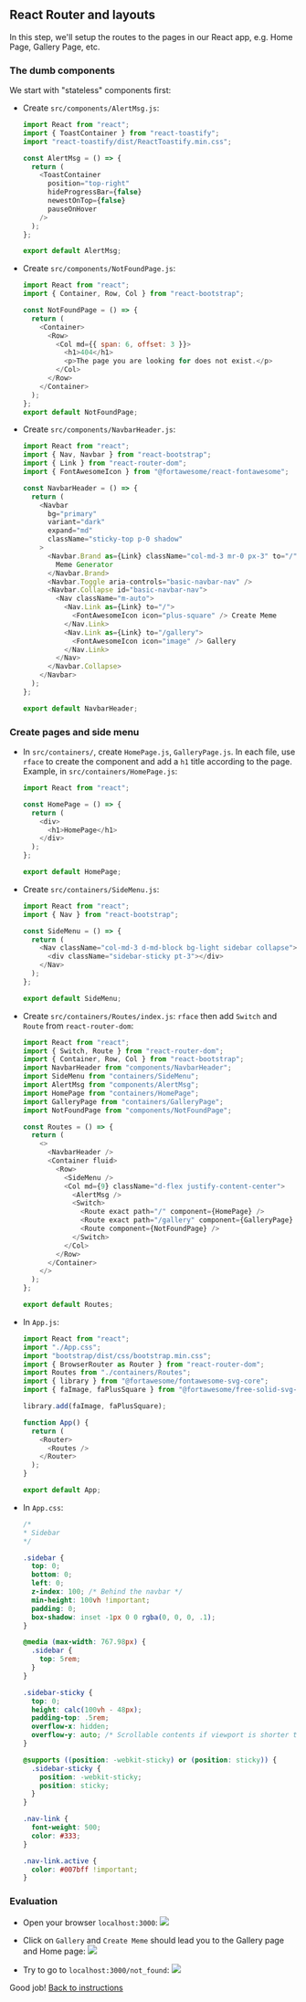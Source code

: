 ## React Router and layouts

In this step, we'll setup the routes to the pages in our React app, e.g. Home Page, Gallery Page, etc. 

### The dumb components

We start with "stateless" components first:

- Create `src/components/AlertMsg.js`:
  ```javascript
  import React from "react";
  import { ToastContainer } from "react-toastify";
  import "react-toastify/dist/ReactToastify.min.css";

  const AlertMsg = () => {
    return (
      <ToastContainer
        position="top-right"
        hideProgressBar={false}
        newestOnTop={false}
        pauseOnHover
      />
    );
  };

  export default AlertMsg;
  ```

- Create `src/components/NotFoundPage.js`:
  ```javascript
  import React from "react";
  import { Container, Row, Col } from "react-bootstrap";

  const NotFoundPage = () => {
    return (
      <Container>
        <Row>
          <Col md={{ span: 6, offset: 3 }}>
            <h1>404</h1>
            <p>The page you are looking for does not exist.</p>
          </Col>
        </Row>
      </Container>
    );
  };
  export default NotFoundPage;
  ```

- Create `src/components/NavbarHeader.js`:
  ```javascript
  import React from "react";
  import { Nav, Navbar } from "react-bootstrap";
  import { Link } from "react-router-dom";
  import { FontAwesomeIcon } from "@fortawesome/react-fontawesome";

  const NavbarHeader = () => {
    return (
      <Navbar
        bg="primary"
        variant="dark"
        expand="md"
        className="sticky-top p-0 shadow"
      >
        <Navbar.Brand as={Link} className="col-md-3 mr-0 px-3" to="/">
          Meme Generator
        </Navbar.Brand>
        <Navbar.Toggle aria-controls="basic-navbar-nav" />
        <Navbar.Collapse id="basic-navbar-nav">
          <Nav className="m-auto">
            <Nav.Link as={Link} to="/">
              <FontAwesomeIcon icon="plus-square" /> Create Meme
            </Nav.Link>
            <Nav.Link as={Link} to="/gallery">
              <FontAwesomeIcon icon="image" /> Gallery
            </Nav.Link>
          </Nav>
        </Navbar.Collapse>
      </Navbar>
    );
  };

  export default NavbarHeader;
  ```

### Create pages and side menu

- In `src/containers/`, create `HomePage.js`, `GalleryPage.js`. In each file, use `rface` to create the component and add a `h1` title according to the page. Example, in `src/containers/HomePage.js`:

  ```javascript
  import React from "react";

  const HomePage = () => {
    return (
      <div>
        <h1>HomePage</h1>
      </div>
    );
  };

  export default HomePage;
  ```

- Create `src/containers/SideMenu.js`:
  ```javascript
  import React from "react";
  import { Nav } from "react-bootstrap";

  const SideMenu = () => {
    return (
      <Nav className="col-md-3 d-md-block bg-light sidebar collapse">
        <div className="sidebar-sticky pt-3"></div>
      </Nav>
    );
  };

  export default SideMenu;
  ```

- Create `src/containers/Routes/index.js`: `rface` then add `Switch` and `Route` from `react-router-dom`:
  ```javascript
  import React from "react";
  import { Switch, Route } from "react-router-dom";
  import { Container, Row, Col } from "react-bootstrap";
  import NavbarHeader from "components/NavbarHeader";
  import SideMenu from "containers/SideMenu";
  import AlertMsg from "components/AlertMsg";
  import HomePage from "containers/HomePage";
  import GalleryPage from "containers/GalleryPage";
  import NotFoundPage from "components/NotFoundPage";

  const Routes = () => {
    return (
      <>
        <NavbarHeader />
        <Container fluid>
          <Row>
            <SideMenu />
            <Col md={9} className="d-flex justify-content-center">
              <AlertMsg />
              <Switch>
                <Route exact path="/" component={HomePage} />
                <Route exact path="/gallery" component={GalleryPage} />
                <Route component={NotFoundPage} />
              </Switch>
            </Col>
          </Row>
        </Container>
      </>
    );
  };

  export default Routes;
  ```

- In `App.js`:
  ```javascript
  import React from "react";
  import "./App.css";
  import "bootstrap/dist/css/bootstrap.min.css";
  import { BrowserRouter as Router } from "react-router-dom";
  import Routes from "./containers/Routes";
  import { library } from "@fortawesome/fontawesome-svg-core";
  import { faImage, faPlusSquare } from "@fortawesome/free-solid-svg-icons";

  library.add(faImage, faPlusSquare);

  function App() {
    return (
      <Router>
        <Routes />
      </Router>
    );
  }

  export default App;
  ```

- In `App.css`:
  ```css
  /*
  * Sidebar
  */

  .sidebar {
    top: 0;
    bottom: 0;
    left: 0;
    z-index: 100; /* Behind the navbar */
    min-height: 100vh !important;
    padding: 0;
    box-shadow: inset -1px 0 0 rgba(0, 0, 0, .1);
  }

  @media (max-width: 767.98px) {
    .sidebar {
      top: 5rem;
    }
  }

  .sidebar-sticky {
    top: 0;
    height: calc(100vh - 48px);
    padding-top: .5rem;
    overflow-x: hidden;
    overflow-y: auto; /* Scrollable contents if viewport is shorter than content. */
  }

  @supports ((position: -webkit-sticky) or (position: sticky)) {
    .sidebar-sticky {
      position: -webkit-sticky;
      position: sticky;
    }
  }

  .nav-link {
    font-weight: 500;
    color: #333;
  }

  .nav-link.active {
    color: #007bff !important;
  }
  ```

### Evaluation

- Open your browser `localhost:3000`:
  ![](./images/300_home.png)

- Click on `Gallery` and `Create Meme` should lead you to the Gallery page and Home page:
  ![](./images/301_gallery.png)


- Try to go to `localhost:3000/not_found`:
  ![](./images/302_not_found.png)

Good job! [Back to instructions](/client.md)
